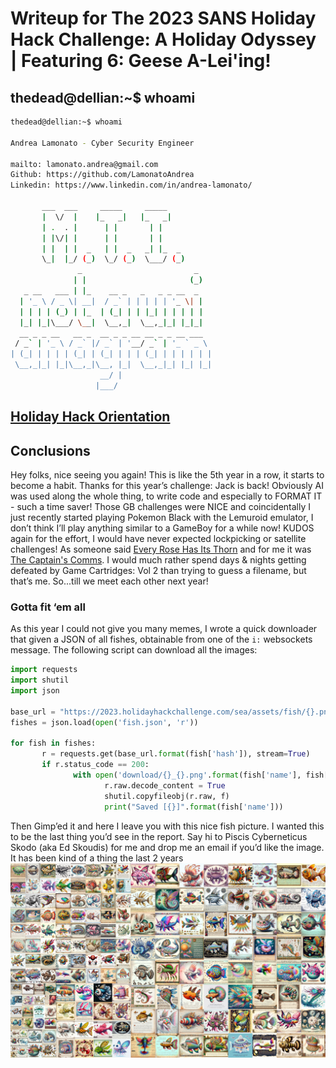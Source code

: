# Writeup for The 2023 SANS Holiday Hack Challenge: A Holiday Odyssey \| Featuring 6: Geese A-Lei'ing!

## thedead@dellian:~$ whoami
```bash
thedead@dellian:~$ whoami

Andrea Lamonato - Cyber Security Engineer

mailto: lamonato.andrea@gmail.com
Github: https://github.com/LamonatoAndrea
Linkedin: https://www.linkedin.com/in/andrea-lamonato/

       ___  ___     _____     _____     
       |  \/  |    |_   _|   |_   _|         
       | .  . |      | |       | |           
       | |\/| |      | |       | |           
       | |  | |  _   | |  _   _| |_  _       
       \_|  |_/ (_)  \_/ (_)  \___/ (_)      
               _                         _     
              | |                       (_)    
   _ __   ___ | |_    __ _   _   _ _ __  _     
  | '_ \ / _ \| __|  / _` | | | | | '_ \| |    
  | | | | (_) | |_  | (_| | | |_| | | | | |    
  |_| |_|\___/ \__|  \__,_|  \__,_|_| |_|_|    
  __ _ _ __   __ _  __ _ _ __ __ _ _ __ ___  
 / _` | '_ \ / _` |/ _` | '__/ _` | '_ ` _ \ 
| (_| | | | | (_| | (_| | | | (_| | | | | | |
 \__,_|_| |_|\__,_|\__, |_|  \__,_|_| |_| |_|
                    __/ |                    
                   |___/                     
```

## [Holiday Hack Orientation](/01%20-%20KringleCon%20Orientation/README.md)

## Conclusions
Hey folks, nice seeing you again! This is like the 5th year in a row, it starts to become a habit. Thanks for this year’s challenge: Jack is back! Obviously AI was used along the whole thing, to write code and
especially to FORMAT IT - such a time saver! Those GB challenges were NICE and coincidentally I
just recently started playing Pokemon Black with the Lemuroid emulator, I don’t think I’ll play anything
similar to a GameBoy for a while now! KUDOS again for the effort, I would have never expected lockpicking or satellite challenges! As someone said [Every Rose Has Its Thorn](https://www.youtube.com/watch?v=j2r2nDhTzO4) and for me it was [The Captain's Comms](https://github.com/LamonatoAndrea/KringleCon5/tree/master/04%20-%20Recover%20the%20Web%20Ring/04.06%20-%20Glamtariel's%20Fountain). I would much rather spend days & nights getting defeated by Game Cartridges: Vol 2 than trying to guess a filename, but that’s me. So...till we meet each other next year!

### Gotta fit ‘em all
As this year I could not give you many memes, I wrote a quick downloader that given a JSON of all fishes,
obtainable from one of the `i:` websockets message. The following script can download all the images:
```python
import requests
import shutil
import json

base_url = "https://2023.holidayhackchallenge.com/sea/assets/fish/{}.png"
fishes = json.load(open('fish.json', 'r'))

for fish in fishes:
       r = requests.get(base_url.format(fish['hash']), stream=True)
       if r.status_code == 200:
              with open('download/{}_{}.png'.format(fish['name'], fish['hash']), 'wb') as f:
                     r.raw.decode_content = True
                     shutil.copyfileobj(r.raw, f)
                     print("Saved [{}]".format(fish['name']))
```
Then Gimp’ed it and here I leave you with this nice fish picture. I wanted this to be the last thing you’d see in the report. Say hi to Piscis Cyberneticus Skodo (aka Ed Skoudis) for me and drop me an email if you’d like the image. It has been kind of a thing the last 2 years
![gotta_catch_em_all](imgs/Montage_1024.png)
